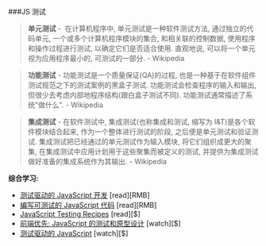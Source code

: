 ###JS 测试

>**单元测试** -  在计算机程序中, 单元测试是一种软件测试方法, 通过独立的代码单元, 一个或多个计算机程序模块的集合, 和相关联的控制数据, 使用程序和操作过程进行测试, 以确定它们是否适合使用. 直观地说, 可以将一个单元视为应用程序最小的, 可测试的一部分. - Wikipedia

>**功能测试** - 功能测试是一个质量保证(QA)的过程, 也是一种基于在软件组件测试规范之下的测试案例的黑盒子测试. 功能测试会检查程序的输入和输出, 但很少去考虑内部地程序结构(跟白盒子测试不同). 功能测试通常描述了系统"做什么". - Wikipedia

>**集成测试** - 在软件测试中, 集成测试(也称集成和测试, 缩写为 I&T)是各个软件模块结合起来, 作为一个整体进行测试的阶段, 之后便是单元测试和验证测试. 集成测试把已经通过的单元测试作为输入模块,  将它们组织成更大的聚集, 在集成测试中应用计划用于这些聚集而被定义的测试, 并提供为集成测试做好准备的集成系统作为其输出. - Wikipedia

**综合学习:**

* [测试驱动的 JavaScript 开发](http://www.amazon.cn/%E6%B5%8B%E8%AF%95%E9%A9%B1%E5%8A%A8%E7%9A%84JavaScript%E5%BC%80%E5%8F%91-%E7%BA%A6%E7%BF%B0%E6%A3%AE/dp/B0077KA3J4/ref=sr_1_1) [read][RMB]
* [编写可测试的 JavaScript 代码](http://www.amazon.cn/%E7%BC%96%E5%86%99%E5%8F%AF%E6%B5%8B%E8%AF%95%E7%9A%84JavaScript%E4%BB%A3%E7%A0%81-%E7%BE%8E-Mark-Ethan-Trostler-%E6%89%98%E6%96%AF%E5%8B%92/dp/B00SNCI018/ref=sr_1_1) [read][RMB]
* [JavaScript Testing Recipes](http://jstesting.jcoglan.com/) [read][$]
* [前端优先: JavaScript 的测试和原型设计](http://www.pluralsight.com/courses/testing-and-prototyping-javascript-apps) [watch][$]
* [测试驱动的 JavaScript](http://www.letscodejavascript.com/) [watch][$]